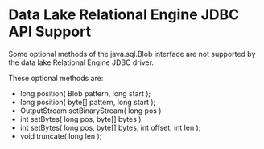 <!-- loio3bd89d896c5f10149ec2e318c4aba994 -->

# Data Lake Relational Engine JDBC API Support

Some optional methods of the java.sql.Blob interface are not supported by the data lake Relational Engine JDBC driver.



These optional methods are:

-   long position\( Blob pattern, long start \);
-   long position\( byte\[\] pattern, long start \);
-   OutputStream setBinaryStream\( long pos \)
-   int setBytes\( long pos, byte\[\] bytes \)
-   int setBytes\( long pos, byte\[\] bytes, int offset, int len \);
-   void truncate\( long len \);


